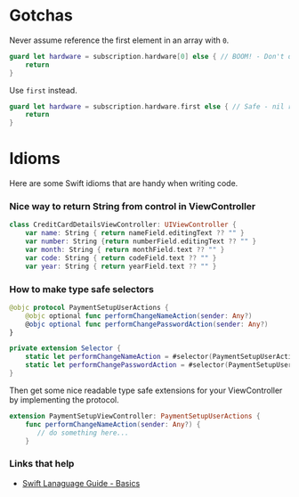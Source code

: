 # Gotchas

Never assume reference the first element in an array with `0`. 

```swift
guard let hardware = subscription.hardware[0] else { // BOOM! - Don't do this
    return
}
```
Use `first` instead.
```swift
guard let hardware = subscription.hardware.first else { // Safe - nil return guard fails gracefully
    return
}
```

# Idioms

Here are some Swift idioms that are handy when writing code.

### Nice way to return String from control in ViewController

```swift
class CreditCardDetailsViewController: UIViewController {
    var name: String { return nameField.editingText ?? "" }
    var number: String {return numberField.editingText ?? "" }
    var month: String { return monthField.text ?? "" }
    var code: String { return codeField.text ?? "" }
    var year: String { return yearField.text ?? "" }
```

### How to make type safe selectors

```swift
@objc protocol PaymentSetupUserActions {
    @objc optional func performChangeNameAction(sender: Any?)
    @objc optional func performChangePasswordAction(sender: Any?)
}

private extension Selector {
    static let performChangeNameAction = #selector(PaymentSetupUserActions.performChangeNameAction(sender:))
    static let performChangePasswordAction = #selector(PaymentSetupUserActions.performChangePasswordAction(sender:))
}
```

Then get some nice readable type safe extensions for your ViewController by implementing the protocol.

```swift
extension PaymentSetupViewController: PaymentSetupUserActions {
    func performChangeNameAction(sender: Any?) {
       // do something here...
    }
```

### Links that help

* [Swift Lanaguage Guide - Basics](https://docs.swift.org/swift-book/LanguageGuide/TheBasics.html)

